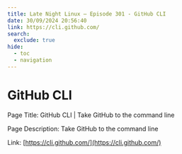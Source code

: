 ```yaml
---
title: Late Night Linux – Episode 301 - GitHub CLI
date: 30/09/2024 20:56:40
link: https://cli.github.com/
search:
  exclude: true
hide:
  - toc
  - navigation
---
```


# GitHub CLI

Page Title: GitHub CLI | Take GitHub to the command line

Page Description: Take GitHub to the command line 

Link: [https://cli.github.com/](https://cli.github.com/)